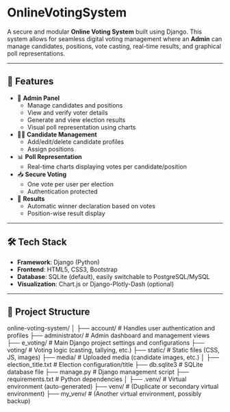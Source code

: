 # OnlineVotingSystem

A secure and modular **Online Voting System** built using Django. This system allows for seamless digital voting management where an **Admin** can manage candidates, positions, vote casting, real-time results, and graphical poll representations.

---

## 🚀 Features

- 🔐 **Admin Panel**
  - Manage candidates and positions
  - View and verify voter details
  - Generate and view election results
  - Visual poll representation using charts
- 🧑‍💼 **Candidate Management**
  - Add/edit/delete candidate profiles
  - Assign positions
- 📊 **Poll Representation**
  - Real-time charts displaying votes per candidate/position
- 📥 **Secure Voting**
  - One vote per user per election
  - Authentication protected
- 📄 **Results**
  - Automatic winner declaration based on votes
  - Position-wise result display

---

## 🛠️ Tech Stack

- **Framework**: Django (Python)
- **Frontend**: HTML5, CSS3, Bootstrap
- **Database**: SQLite (default), easily switchable to PostgreSQL/MySQL
- **Visualization**: Chart.js or Django-Plotly-Dash (optional)

---

## 📁 Project Structure
online-voting-system/
│
├── account/               # Handles user authentication and profiles
├── administrator/         # Admin dashboard and management views
├── e_voting/              # Main Django project settings and configurations
├── voting/                # Voting logic (casting, tallying, etc.)
├── static/                # Static files (CSS, JS, images)
├── media/                 # Uploaded media (candidate images, etc.)
│
├── election_title.txt     # Election configuration/title
├── db.sqlite3             # SQLite database file
├── manage.py              # Django management script
├── requirements.txt       # Python dependencies
│
├── .venv/                 # Virtual environment (auto-generated)
├── venv/                  # (Duplicate or secondary virtual environment)
├── my_venv/               # (Another virtual environment, possibly backup)


